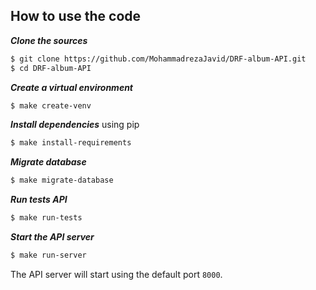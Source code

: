 ## How to use the code

***Clone the sources***

```bash
$ git clone https://github.com/MohammadrezaJavid/DRF-album-API.git
$ cd DRF-album-API
```

***Create a virtual environment***

```bash
$ make create-venv
```

***Install dependencies*** using pip

```bash
$ make install-requirements
```

***Migrate database***

```bash
$ make migrate-database
```

***Run tests API***

```bash
$ make run-tests
```

***Start the API server***

```bash
$ make run-server
```

The API server will start using the default port `8000`.

<br />
